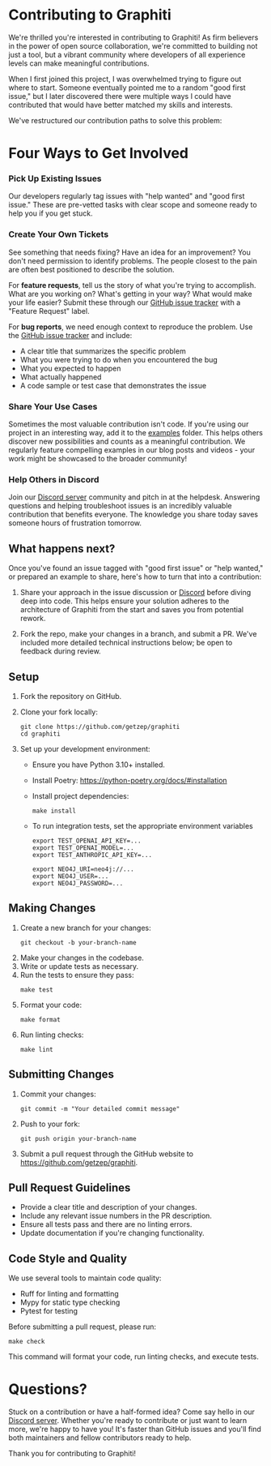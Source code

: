 # Contributing to Graphiti

We're thrilled you're interested in contributing to Graphiti! As firm believers in the power of open source collaboration, we're committed to building not just a tool, but a vibrant community where developers of all experience levels can make meaningful contributions.

When I first joined this project, I was overwhelmed trying to figure out where to start. Someone eventually pointed me to a random "good first issue," but I later discovered there were multiple ways I could have contributed that would have better matched my skills and interests.

We've restructured our contribution paths to solve this problem:

# Four Ways to Get Involved

### Pick Up Existing Issues

Our developers regularly tag issues with "help wanted" and "good first issue." These are pre-vetted tasks with clear scope and someone ready to help you if you get stuck.

### Create Your Own Tickets

See something that needs fixing? Have an idea for an improvement? You don't need permission to identify problems. The people closest to the pain are often best positioned to describe the solution.

For **feature requests**, tell us the story of what you're trying to accomplish. What are you working on? What's getting in your way? What would make your life easier? Submit these through our [GitHub issue tracker](https://github.com/getzep/graphiti/issues) with a "Feature Request" label.

For **bug reports**, we need enough context to reproduce the problem. Use the [GitHub issue tracker](https://github.com/getzep/graphiti/issues) and include:

-   A clear title that summarizes the specific problem
-   What you were trying to do when you encountered the bug
-   What you expected to happen
-   What actually happened
-   A code sample or test case that demonstrates the issue

### Share Your Use Cases

Sometimes the most valuable contribution isn't code. If you're using our project in an interesting way, add it to the [examples](https://github.com/getzep/graphiti/tree/main/examples) folder. This helps others discover new possibilities and counts as a meaningful contribution. We regularly feature compelling examples in our blog posts and videos - your work might be showcased to the broader community!

### Help Others in Discord

Join our [Discord server](https://discord.com/invite/W8Kw6bsgXQ) community and pitch in at the helpdesk. Answering questions and helping troubleshoot issues is an incredibly valuable contribution that benefits everyone. The knowledge you share today saves someone hours of frustration tomorrow.

## What happens next?

Once you've found an issue tagged with "good first issue" or "help wanted," or prepared an example to share, here's how to turn that into a contribution:

1. Share your approach in the issue discussion or [Discord](https://discord.com/invite/W8Kw6bsgXQ) before diving deep into code. This helps ensure your solution adheres to the architecture of Graphiti from the start and saves you from potential rework.

2. Fork the repo, make your changes in a branch, and submit a PR. We've included more detailed technical instructions below; be open to feedback during review.

## Setup

1. Fork the repository on GitHub.
2. Clone your fork locally:
    ```
    git clone https://github.com/getzep/graphiti
    cd graphiti
    ```
3. Set up your development environment:

    - Ensure you have Python 3.10+ installed.
    - Install Poetry: https://python-poetry.org/docs/#installation
    - Install project dependencies:
        ```
        make install
        ```
    - To run integration tests, set the appropriate environment variables

        ```
        export TEST_OPENAI_API_KEY=...
        export TEST_OPENAI_MODEL=...
        export TEST_ANTHROPIC_API_KEY=...

        export NEO4J_URI=neo4j://...
        export NEO4J_USER=...
        export NEO4J_PASSWORD=...
        ```

## Making Changes

1. Create a new branch for your changes:
    ```
    git checkout -b your-branch-name
    ```
2. Make your changes in the codebase.
3. Write or update tests as necessary.
4. Run the tests to ensure they pass:
    ```
    make test
    ```
5. Format your code:
    ```
    make format
    ```
6. Run linting checks:
    ```
    make lint
    ```

## Submitting Changes

1. Commit your changes:
    ```
    git commit -m "Your detailed commit message"
    ```
2. Push to your fork:
    ```
    git push origin your-branch-name
    ```
3. Submit a pull request through the GitHub website to https://github.com/getzep/graphiti.

## Pull Request Guidelines

-   Provide a clear title and description of your changes.
-   Include any relevant issue numbers in the PR description.
-   Ensure all tests pass and there are no linting errors.
-   Update documentation if you're changing functionality.

## Code Style and Quality

We use several tools to maintain code quality:

-   Ruff for linting and formatting
-   Mypy for static type checking
-   Pytest for testing

Before submitting a pull request, please run:

```
make check
```

This command will format your code, run linting checks, and execute tests.

# Questions?

Stuck on a contribution or have a half-formed idea? Come say hello in our [Discord server](https://discord.com/invite/W8Kw6bsgXQ). Whether you're ready to contribute or just want to learn more, we're happy to have you! It's faster than GitHub issues and you'll find both maintainers and fellow contributors ready to help.

Thank you for contributing to Graphiti!
